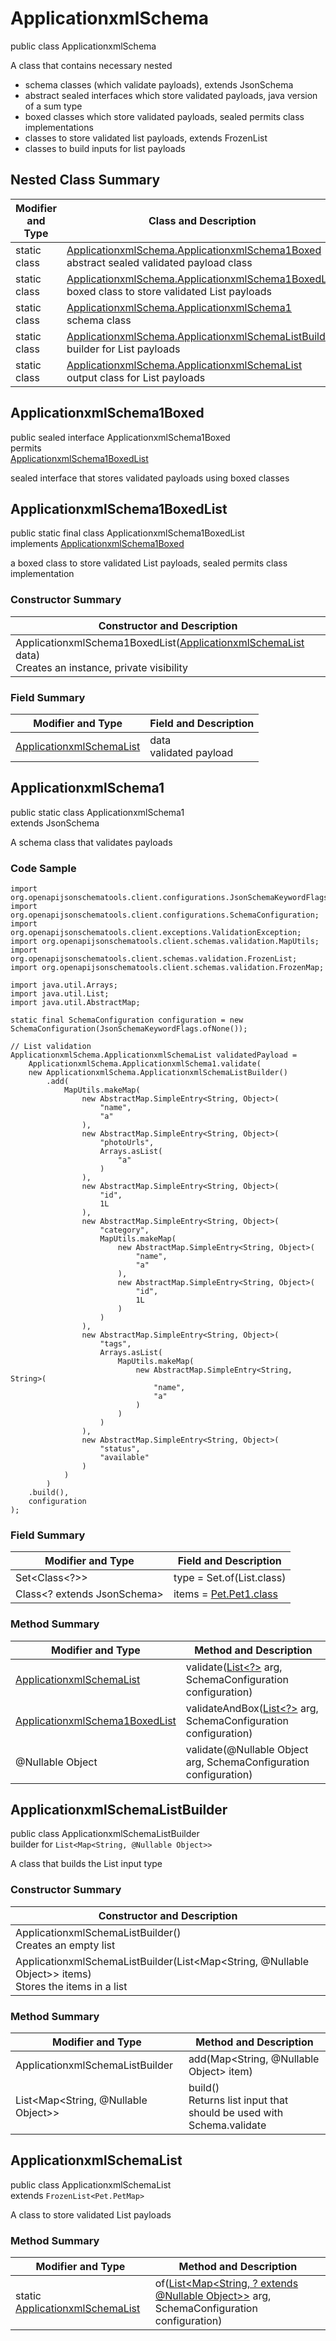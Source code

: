 # ApplicationxmlSchema
public class ApplicationxmlSchema<br>

A class that contains necessary nested
- schema classes (which validate payloads), extends JsonSchema
- abstract sealed interfaces which store validated payloads, java version of a sum type
- boxed classes which store validated payloads, sealed permits class implementations
- classes to store validated list payloads, extends FrozenList
- classes to build inputs for list payloads

## Nested Class Summary
| Modifier and Type | Class and Description |
| ----------------- | ---------------------- |
| static class | [ApplicationxmlSchema.ApplicationxmlSchema1Boxed](#applicationxmlschema1boxed)<br> abstract sealed validated payload class |
| static class | [ApplicationxmlSchema.ApplicationxmlSchema1BoxedList](#applicationxmlschema1boxedlist)<br> boxed class to store validated List payloads |
| static class | [ApplicationxmlSchema.ApplicationxmlSchema1](#applicationxmlschema1)<br> schema class |
| static class | [ApplicationxmlSchema.ApplicationxmlSchemaListBuilder](#applicationxmlschemalistbuilder)<br> builder for List payloads |
| static class | [ApplicationxmlSchema.ApplicationxmlSchemaList](#applicationxmlschemalist)<br> output class for List payloads |

## ApplicationxmlSchema1Boxed
public sealed interface ApplicationxmlSchema1Boxed<br>
permits<br>
[ApplicationxmlSchema1BoxedList](#applicationxmlschema1boxedlist)

sealed interface that stores validated payloads using boxed classes

## ApplicationxmlSchema1BoxedList
public static final class ApplicationxmlSchema1BoxedList<br>
implements [ApplicationxmlSchema1Boxed](#applicationxmlschema1boxed)

a boxed class to store validated List payloads, sealed permits class implementation

### Constructor Summary
| Constructor and Description |
| --------------------------- |
| ApplicationxmlSchema1BoxedList([ApplicationxmlSchemaList](#applicationxmlschemalist) data)<br>Creates an instance, private visibility |

### Field Summary
| Modifier and Type | Field and Description |
| ----------------- | ---------------------- |
| [ApplicationxmlSchemaList](#applicationxmlschemalist) | data<br>validated payload |

## ApplicationxmlSchema1
public static class ApplicationxmlSchema1<br>
extends JsonSchema

A schema class that validates payloads

### Code Sample
```
import org.openapijsonschematools.client.configurations.JsonSchemaKeywordFlags;
import org.openapijsonschematools.client.configurations.SchemaConfiguration;
import org.openapijsonschematools.client.exceptions.ValidationException;
import org.openapijsonschematools.client.schemas.validation.MapUtils;
import org.openapijsonschematools.client.schemas.validation.FrozenList;
import org.openapijsonschematools.client.schemas.validation.FrozenMap;

import java.util.Arrays;
import java.util.List;
import java.util.AbstractMap;

static final SchemaConfiguration configuration = new SchemaConfiguration(JsonSchemaKeywordFlags.ofNone());

// List validation
ApplicationxmlSchema.ApplicationxmlSchemaList validatedPayload =
    ApplicationxmlSchema.ApplicationxmlSchema1.validate(
    new ApplicationxmlSchema.ApplicationxmlSchemaListBuilder()
        .add(
            MapUtils.makeMap(
                new AbstractMap.SimpleEntry<String, Object>(
                    "name",
                    "a"
                ),
                new AbstractMap.SimpleEntry<String, Object>(
                    "photoUrls",
                    Arrays.asList(
                        "a"
                    )
                ),
                new AbstractMap.SimpleEntry<String, Object>(
                    "id",
                    1L
                ),
                new AbstractMap.SimpleEntry<String, Object>(
                    "category",
                    MapUtils.makeMap(
                        new AbstractMap.SimpleEntry<String, Object>(
                            "name",
                            "a"
                        ),
                        new AbstractMap.SimpleEntry<String, Object>(
                            "id",
                            1L
                        )
                    )
                ),
                new AbstractMap.SimpleEntry<String, Object>(
                    "tags",
                    Arrays.asList(
                        MapUtils.makeMap(
                            new AbstractMap.SimpleEntry<String, String>(
                                "name",
                                "a"
                            )
                        )
                    )
                ),
                new AbstractMap.SimpleEntry<String, Object>(
                    "status",
                    "available"
                )
            )
        )
    .build(),
    configuration
);
```

### Field Summary
| Modifier and Type | Field and Description |
| ----------------- | ---------------------- |
| Set<Class<?>> | type = Set.of(List.class) |
| Class<? extends JsonSchema> | items = [Pet.Pet1.class](../../../../../../components/schemas/Pet.md#pet1) |

### Method Summary
| Modifier and Type | Method and Description |
| ----------------- | ---------------------- |
| [ApplicationxmlSchemaList](#applicationxmlschemalist) | validate([List<?>](#applicationxmlschemalistbuilder) arg, SchemaConfiguration configuration) |
| [ApplicationxmlSchema1BoxedList](#applicationxmlschema1boxedlist) | validateAndBox([List<?>](#applicationxmlschemalistbuilder) arg, SchemaConfiguration configuration) |
| @Nullable Object | validate(@Nullable Object arg, SchemaConfiguration configuration) |
## ApplicationxmlSchemaListBuilder
public class ApplicationxmlSchemaListBuilder<br>
builder for `List<Map<String, @Nullable Object>>`

A class that builds the List input type

### Constructor Summary
| Constructor and Description |
| --------------------------- |
| ApplicationxmlSchemaListBuilder()<br>Creates an empty list |
| ApplicationxmlSchemaListBuilder(List<Map<String, @Nullable Object>> items)<br>Stores the items in a list |

### Method Summary
| Modifier and Type | Method and Description |
| ----------------- | ---------------------- |
| ApplicationxmlSchemaListBuilder | add(Map<String, @Nullable Object> item) |
| List<Map<String, @Nullable Object>> | build()<br>Returns list input that should be used with Schema.validate |

## ApplicationxmlSchemaList
public class ApplicationxmlSchemaList<br>
extends `FrozenList<Pet.PetMap>`

A class to store validated List payloads

### Method Summary
| Modifier and Type | Method and Description |
| ----------------- | ---------------------- |
| static [ApplicationxmlSchemaList](#applicationxmlschemalist) | of([List<Map<String, ? extends @Nullable Object>>](#applicationxmlschemalistbuilder) arg, SchemaConfiguration configuration) |
